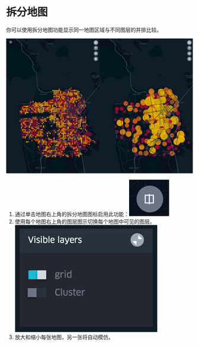 # 拆分地图

你可以使用拆分地图功能显示同一地图区域与不同图层的并排比较。

![40](../img/40.png)

1. 通过单击地图右上角的拆分地图图标启用此功能：![41](../img/41.png)
2. 使用每个地图右上角的图层图示切换每个地图中可见的图层。![42](../img/42.png)
3. 放大和缩小每张地图，另一张将自动模仿。